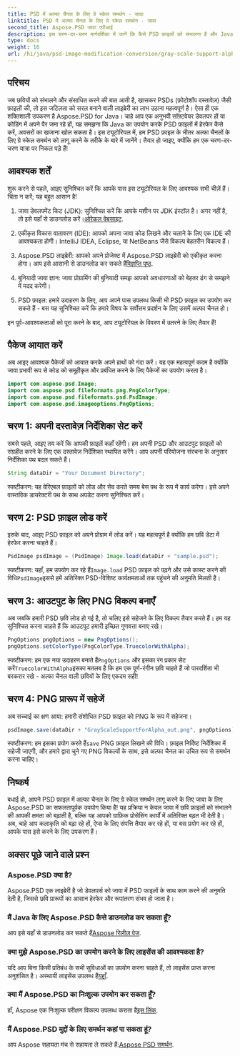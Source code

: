 ```yaml
---
title: PSD में अल्फा चैनल के लिए ग्रे स्केल समर्थन - जावा
linktitle: PSD में अल्फा चैनल के लिए ग्रे स्केल समर्थन - जावा
second_title: Aspose.PSD जावा एपीआई
description: इस चरण-दर-चरण मार्गदर्शिका में जानें कि कैसे PSD फ़ाइलों को संभालना है और Java के लिए Aspose.PSD का उपयोग करके अल्फा चैनलों के लिए ग्रे स्केल समर्थन को लागू करना है।
type: docs
weight: 16
url: /hi/java/psd-image-modification-conversion/gray-scale-support-alpha-channel-psd/
---
```

## परिचय

जब छवियों को संभालने और संसाधित करने की बात आती है, खासकर PSDs (फ़ोटोशॉप दस्तावेज़) जैसी फ़ाइलों की, तो इस जटिलता को सरल बनाने वाली लाइब्रेरी का लाभ उठाना महत्वपूर्ण है। ऐसा ही एक शक्तिशाली उपकरण है Aspose.PSD for Java। चाहे आप एक अनुभवी सॉफ़्टवेयर डेवलपर हों या कोडिंग में अपने पैर जमा रहे हों, यह समझना कि Java का उपयोग करके PSD फ़ाइलों में हेरफेर कैसे करें, अवसरों का खजाना खोल सकता है। इस ट्यूटोरियल में, हम PSD फ़ाइल के भीतर अल्फा चैनलों के लिए ग्रे स्केल समर्थन को लागू करने के तरीके के बारे में जानेंगे। तैयार हो जाइए, क्योंकि हम एक चरण-दर-चरण यात्रा पर निकल पड़े हैं!

## आवश्यक शर्तें

शुरू करने से पहले, आइए सुनिश्चित करें कि आपके पास इस ट्यूटोरियल के लिए आवश्यक सभी चीज़ें हैं। चिंता न करें; यह बहुत आसान है!

1.  जावा डेवलपमेंट किट (JDK): सुनिश्चित करें कि आपके मशीन पर JDK इंस्टॉल है। अगर नहीं है, तो इसे यहाँ से डाउनलोड करें।[ओरेकल वेबसाइट](https://www.oracle.com/java/technologies/javase-jdk11-downloads.html).

2. एकीकृत विकास वातावरण (IDE): आपको अपना जावा कोड लिखने और चलाने के लिए एक IDE की आवश्यकता होगी। IntelliJ IDEA, Eclipse, या NetBeans जैसे विकल्प बेहतरीन विकल्प हैं।

3.  Aspose.PSD लाइब्रेरी: आपको अपने प्रोजेक्ट में Aspose.PSD लाइब्रेरी को एकीकृत करना होगा। आप इसे आसानी से डाउनलोड कर सकते हैं[विज्ञप्ति पृष्ठ](https://releases.aspose.com/psd/java/).

4. बुनियादी जावा ज्ञान: जावा प्रोग्रामिंग की बुनियादी समझ आपको अवधारणाओं को बेहतर ढंग से समझने में मदद करेगी।

5. PSD फ़ाइल: हमारे उदाहरण के लिए, आप अपने पास उपलब्ध किसी भी PSD फ़ाइल का उपयोग कर सकते हैं - बस यह सुनिश्चित करें कि हमारे विषय के सर्वोत्तम प्रदर्शन के लिए उसमें अल्फा चैनल हो।

इन पूर्व-आवश्यकताओं को पूरा करने के बाद, आप ट्यूटोरियल के विवरण में उतरने के लिए तैयार हैं!

## पैकेज आयात करें

अब आइए आवश्यक पैकेजों को आयात करके अपने हाथों को गंदा करें। यह एक महत्वपूर्ण कदम है क्योंकि जावा प्रभावी रूप से कोड को समूहीकृत और प्रबंधित करने के लिए पैकेजों का उपयोग करता है।

```java
import com.aspose.psd.Image;
import com.aspose.psd.fileformats.png.PngColorType;
import com.aspose.psd.fileformats.psd.PsdImage;
import com.aspose.psd.imageoptions.PngOptions;
```

## चरण 1: अपनी दस्तावेज़ निर्देशिका सेट करें

सबसे पहले, आइए तय करें कि आपकी फ़ाइलें कहाँ रहेंगी। हम अपनी PSD और आउटपुट फ़ाइलों को संग्रहीत करने के लिए एक दस्तावेज़ निर्देशिका स्थापित करेंगे। आप अपनी परियोजना संरचना के अनुसार निर्देशिका पथ बदल सकते हैं।

```java
String dataDir = "Your Document Directory";
```

स्पष्टीकरण: यह वेरिएबल फ़ाइलों को लोड और सेव करते समय बेस पथ के रूप में कार्य करेगा। इसे अपने वास्तविक डायरेक्टरी पथ के साथ अपडेट करना सुनिश्चित करें।

## चरण 2: PSD फ़ाइल लोड करें

इसके बाद, आइए PSD फ़ाइल को अपने प्रोग्राम में लोड करें। यह महत्वपूर्ण है क्योंकि हम छवि डेटा में हेरफेर करना चाहते हैं।

```java
PsdImage psdImage = (PsdImage) Image.load(dataDir + "sample.psd");
```

 स्पष्टीकरण: यहाँ, हम उपयोग कर रहे हैं`Image.load` PSD फ़ाइल को पढ़ने और उसे कास्ट करने की विधि`PsdImage`इससे हमें अतिरिक्त PSD-विशिष्ट कार्यक्षमताओं तक पहुंचने की अनुमति मिलती है।

## चरण 3: आउटपुट के लिए PNG विकल्प बनाएँ

अब जबकि हमारी PSD छवि लोड हो गई है, तो चलिए इसे सहेजने के लिए विकल्प तैयार करते हैं। हम यह सुनिश्चित करना चाहते हैं कि आउटपुट हमारी इच्छित गुणवत्ता बनाए रखे।

```java
PngOptions pngOptions = new PngOptions();
pngOptions.setColorType(PngColorType.TruecolorWithAlpha);
```

स्पष्टीकरण: हम एक नया उदाहरण बनाते हैं`PngOptions` और इसका रंग प्रकार सेट करें`TruecolorWithAlpha`इसका मतलब है कि हम एक पूर्ण-रंगीन छवि चाहते हैं जो पारदर्शिता भी बरकरार रखे - अल्फा चैनल वाली छवियों के लिए एकदम सही!

## चरण 4: PNG प्रारूप में सहेजें

अब सच्चाई का क्षण आया: हमारी संशोधित PSD फ़ाइल को PNG के रूप में सहेजना। 

```java
psdImage.save(dataDir + "GrayScaleSupportForAlpha_out.png", pngOptions);
```

 स्पष्टीकरण: हम इसका प्रयोग करते हैं`save` PNG फ़ाइल लिखने की विधि। फ़ाइल निर्दिष्ट निर्देशिका में सहेजी जाएगी, और हमारे द्वारा चुने गए PNG विकल्पों के साथ, इसे अल्फा चैनल का उचित रूप से समर्थन करना चाहिए।

## निष्कर्ष

बधाई हो, आपने PSD फ़ाइल में अल्फा चैनल के लिए ग्रे स्केल समर्थन लागू करने के लिए जावा के लिए Aspose.PSD का सफलतापूर्वक उपयोग किया है! यह प्रक्रिया न केवल जावा में छवि फ़ाइलों को संभालने की आपकी क्षमता को बढ़ाती है, बल्कि यह आपको ग्राफ़िक प्रोसेसिंग कार्यों में अतिरिक्त बढ़त भी देती है। अब, चाहे आप कलाकृति को बढ़ा रहे हों, ऐप्स के लिए संपत्ति तैयार कर रहे हों, या बस प्रयोग कर रहे हों, आपके पास इसे करने के लिए उपकरण हैं।

## अक्सर पूछे जाने वाले प्रश्न

### Aspose.PSD क्या है?
Aspose.PSD एक लाइब्रेरी है जो डेवलपर्स को जावा में PSD फाइलों के साथ काम करने की अनुमति देती है, जिससे छवि प्रारूपों का आसान हेरफेर और रूपांतरण संभव हो जाता है।

### मैं Java के लिए Aspose.PSD कैसे डाउनलोड कर सकता हूँ?
 आप इसे यहाँ से डाउनलोड कर सकते हैं[Aspose रिलीज़ पेज](https://releases.aspose.com/psd/java/).

### क्या मुझे Aspose.PSD का उपयोग करने के लिए लाइसेंस की आवश्यकता है?
 यदि आप बिना किसी प्रतिबंध के सभी सुविधाओं का उपयोग करना चाहते हैं, तो लाइसेंस प्राप्त करना अनुशंसित है। अस्थायी लाइसेंस उपलब्ध हैं[यहाँ](https://purchase.aspose.com/temporary-license/).

### क्या मैं Aspose.PSD का निःशुल्क उपयोग कर सकता हूँ?
 हाँ, Aspose एक निःशुल्क परीक्षण विकल्प उपलब्ध कराता है[इस लिंक](https://releases.aspose.com/).

### मैं Aspose.PSD मुद्दों के लिए समर्थन कहां पा सकता हूं?
 आप Aspose सहायता मंच से सहायता ले सकते हैं:[Aspose PSD समर्थन](https://forum.aspose.com/c/psd/34).